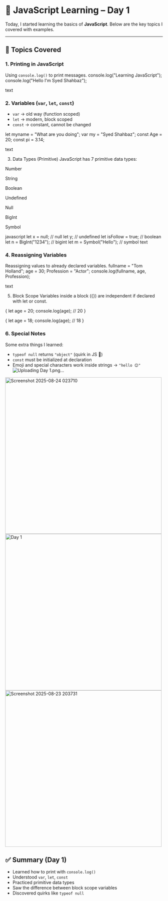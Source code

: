 # 🚀 JavaScript Learning – Day 1

Today, I started learning the basics of **JavaScript**. Below are the key topics I covered with examples.

---

## 📌 Topics Covered

### 1. Printing in JavaScript
Using `console.log()` to print messages.
console.log("Learning JavaScript");
console.log("Hello I'm Syed Shahbaz");

text

### 2. Variables (`var`, `let`, `const`)
- `var` → old way (function scoped)
- `let` → modern, block scoped
- `const` → constant, cannot be changed

let myname = "What are you doing";
var my = "Syed Shahbaz";
const Age = 20;
const pi = 3.14;

text

3. Data Types (Primitive)
JavaScript has 7 primitive data types:

Number

String

Boolean

Undefined

Null

BigInt

Symbol

javascript
let x = null;             // null
let y;                    // undefined
let isFollow = true;      // boolean
let n = BigInt("1234");   // bigint
let m = Symbol("Hello");  // symbol
text

### 4. Reassigning Variables
Reassigning values to already declared variables.
fullname = "Tom Holland";
age = 30;
Profession = "Actor";
console.log(fullname, age, Profession);

text

5. Block Scope
Variables inside a block ({}) are independent if declared with let or const.

{
  let age = 20;
  console.log(age); // 20
}

{
  let age = 18;
  console.log(age); // 18
}


### 6. Special Notes
Some extra things I learned:
- `typeof null` returns `"object"` (quirk in JS 🧐)
- `const` must be initialized at declaration
- Emoji and special characters work inside strings → `"hello 😊"`
![Uploading Day 1.png…]()

<img width="500" height="500" alt="Screenshot 2025-08-24 023710" src="https://github.com/user-attachments/assets/f36311da-47af-4f4e-a749-073117ed02a9" />
<img width="500" height="500" alt="Day 1" src="https://github.com/user-attachments/assets/7d633f97-7e9d-4edc-8a4b-e02653156ae4" />
<img width="500" height="500" alt="Screenshot 2025-08-23 203731" src="https://github.com/user-attachments/assets/59828aa5-86e1-4a47-9729-fccb9aa77ddf" />



## ✅ Summary (Day 1)
- Learned how to print with `console.log()`
- Understood `var`, `let`, `const`
- Practiced primitive data types
- Saw the difference between block scope variables
- Discovered quirks like `typeof null`
